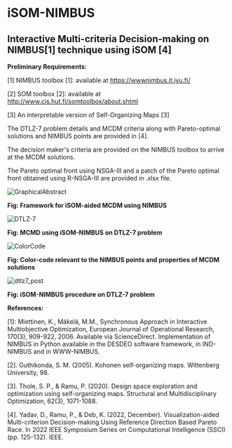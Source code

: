 # iSOM-NIMBUS
## Interactive Multi-criteria Decision-making on NIMBUS[1] technique using iSOM [4]

**Preliminary Requirements:**

[1] NIMBUS toolbox [1]: available at https://wwwnimbus.it.jyu.fi/

[2] SOM toolbox [2]: available at http://www.cis.hut.fi/somtoolbox/about.shtml

[3] An interpretable version of Self-Organizing Maps [3]

The DTLZ-7 problem details and MCDM criteria along with Pareto-optimal solutions and NIMBUS points are provided in [4].

The decision maker's criteria are provided on the NIMBUS toolbox to arrive at the MCDM solutions.

The Pareto optimal front using NSGA-III and a patch of the Pareto optimal front obtained using R-NSGA-III are provided in .xlsx file. 

![GraphicalAbstract](https://github.com/deepanshuIITM/iSOM-NIMBUS/assets/137225940/ebf5553c-9cdf-4cda-b04a-6481451be450)

**Fig: Framework for iSOM-aided MCDM using NIMBUS**

![DTLZ-7](https://github.com/deepanshuIITM/iSOM-NIMBUS/assets/137225940/3ee47f51-94eb-40e9-9417-aa0957757cf5)

**Fig: MCMD using iSOM-NIMBUS on DTLZ-7 problem**

![ColorCode](https://github.com/deepanshuIITM/iSOM-NIMBUS/assets/137225940/07b521a4-cadc-46ad-af26-91da0e10295f)

**Fig: Color-code relevant to the NIMBUS points and properties of MCDM solutions**

![dtlz7_post](https://github.com/deepanshuIITM/iSOM-NIMBUS/assets/137225940/875a5417-bbce-4842-9208-469c1cf9f1fb)

**Fig: iSOM-NIMBUS procedure on DTLZ-7 problem**



**References:**

[1]: Miettinen, K., Mäkelä, M.M., Synchronous Approach in Interactive Multiobjective Optimization, European Journal of Operational Research, 170(3), 909-922, 2006. Available via ScienceDirect. 
Implementation of NIMBUS in Python available in the DESDEO software framework, in IND-NIMBUS and in WWW-NIMBUS.

[2]. Guthikonda, S. M. (2005). Kohonen self-organizing maps. Wittenberg University, 98.

[3]. Thole, S. P., & Ramu, P. (2020). Design space exploration and optimization using self-organizing maps. Structural and Multidisciplinary Optimization, 62(3), 1071-1088.

[4]. Yadav, D., Ramu, P., & Deb, K. (2022, December). Visualization-aided Multi-criterion Decision-making Using Reference Direction Based Pareto Race. In 2022 IEEE Symposium Series on Computational Intelligence (SSCI) (pp. 125-132). IEEE.
